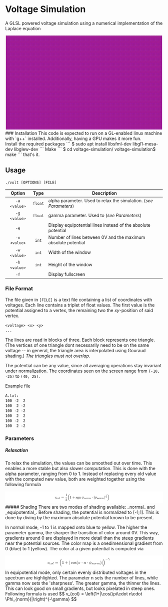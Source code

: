 # Voltage Simulation
A GLSL powered voltage simulation using a numerical implementation of the Laplace equation
<div style="text-align: center">
    <img src="https://raw.githubusercontent.com/nodatapoints/voltage-simulation/master/doc/img/title.gif"/>
</div>
### Installation
This code is expected to run on a GL-enabled linux machine with `g++` installed. Additionally, having a GPU makes it more fun.<br>
Install the required packages
```
$ sudo apt install libsfml-dev libgl1-mesa-dev libglew-dev
```
Make
```
$ cd voltage-simulation/
voltage-simulation$ make
```
that's it.

## Usage
```
./volt [OPTIONS] [FILE]
```
| Option       | Type    | Description                                                          |
|:------------:|:-------:| -------------------------------------------------------------------- |
| `-a <value>` | `float` | alpha parameter. Used to relax the simulation. (_see Parameters_)    |
| `-g <value>` | `float` | gamma parameter. Used to (_see Parameters_)                          |
| `-e`         |         | Display equipotential lines instead of the absolute potential        |
| `-n <value>` | `int`   | Number of lines between 0V and the maximum absolute potential        |
| `-w <value>` | `int`   | Width of the window                                                  |
| `-h <value>` | `int`   | Height of the window                                                 |
| `-f`         |         | Display fullscreen                                                   |
### File Format
The file given in `[FILE]` is a text file containing a list of coordinates with voltages. Each line contains a triplet of float values. The first value is the potential assigned to a vertex, the remaining two the $xy$-position of said vertex.
```
<voltage> <x> <y>
...
```
The lines are read in blocks of three. Each block represents one triangle. (The vertices of one triangle dont necessarily need to be on the same voltage -- in general, the triangle area is interpolated using Gouraud shading.) _The triangles must not overlap_.

The potential can be any value, since all averaging operations stay invariant under normalization. The coordinates seen on the screen range from `(-10, -25)` to `(40, 25)`.

Example file
```
A.txt:
100 -2  2
100  2 -2
100 -2 -2
100  2  2
100 -2  2
100  2 -2
```
### Parameters
##### Relaxation
To relax the simulation, the values can be smoothed out over time. This enables a more stable but also slower computation. This is done with the alpha parameter, ranging from 0 to 1. Instead of replacing every old value with the computed new value, both are weighted together using the following formula
<div style="text-align: center">
    <img src="https://raw.githubusercontent.com/nodatapoints/voltage-simulation/master/doc/img/formula1.png"/>
</div>
##### Shading
There are two modes of shading available: _normal_ and _equipotential_. Before shading, the potential is normalized to [-1;1]. This is done by diving by the maximum absolute potential known to be present.

In normal mode, -1 to 1 is mapped onto blue to yellow. The higher the parameter gamma, the sharper the transition of color around 0V. This way, gradients around 0 are displayed in more detail than the steep gradients near the potential sources. The color map is a onedimensional gradient from 0 (blue) to 1 (yellow). The color at a given potential is computed via
<div style="text-align: center">
    <img src="https://raw.githubusercontent.com/nodatapoints/voltage-simulation/master/doc/img/formula2.png"/>
</div>
In equipotential mode, only certain evenly distributed voltages in the spectrum are highlighted. The parameter n sets the number of lines, while gamma now sets the 'sharpness'. The greater gamma, the thinner the lines. This can look good on small gradients, but looks pixelated in steep ones. Following formula is used
$$ v_{col} = \left(1+|\cos(\pi\cdot n\cdot \Phi_{norm})|\right)^{-\gamma} $$
